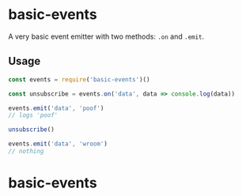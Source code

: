 # basic-events

A very basic event emitter with two methods: `.on` and `.emit`.

## Usage

``` javascript
const events = require('basic-events')()

const unsubscribe = events.on('data', data => console.log(data))

events.emit('data', 'poof')
// logs 'poof'

unsubscribe()

events.emit('data', 'wroom')
// nothing
```
# basic-events

